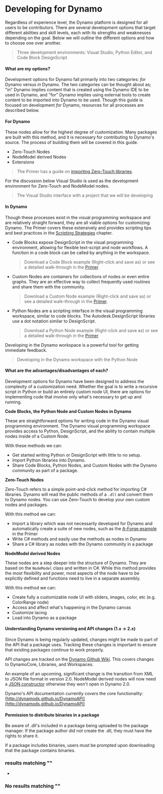 # Developing for Dynamo

Regardless of experience level, the Dynamo platform is designed for all users to be contributors. There are several development options that target different abilities and skill levels, each with its strengths and weaknesses depending on the goal. Below we will outline the different options and how to choose one over another.

> Three development environments: Visual Studio, Python Editor, and Code Block DesignScript

#### What are my options? <a href="#what-are-my-options" id="what-are-my-options"></a>

Development options for Dynamo fall primarily into two categories: _for_ Dynamo versus _in_ Dynamo. The two categories can be thought about as; "in" Dynamo implies content that is created using the Dynamo IDE to be used in Dynamo, and "for" Dynamo implies using external tools to create content to be imported into Dynamo to be used. Though this guide is focused on development _for_ Dynamo, resources for all processes are described below.

#### For Dynamo <a href="#for-dynamo" id="for-dynamo"></a>

These nodes allow for the highest degree of customization. Many packages are built with this method, and it is necessary for contributing to Dynamo's source. The process of building them will be covered in this guide.

* Zero-Touch Nodes
* NodeModel derived Nodes
* Extensions

> The Primer has a guide on [importing Zero-Touch libraries](http://dynamoprimer.com/en/10\_Packages/10-5\_Zero-Touch.html).

For the discussion below Visual Studio is used as the development environment for Zero-Touch and NodeModel nodes.

> The Visual Studio interface with a project that we will be developing

#### In Dynamo <a href="#in-dynamo" id="in-dynamo"></a>

Though these processes exist in the visual programming workspace and are relatively straight forward, they are all viable options for customizing Dynamo. The Primer covers these extensively and provides scripting tips and best practices in the [Scripting Strategies](http://dynamoprimer.com/en/12\_Best-Practice/12-1\_Scripting-Strategies.html) chapter.

*   Code Blocks expose DesignScript in the visual programming environment, allowing for flexible text-script and node workflows. A function in a code block can be called by anything in the workspace.

    > Download a Code Block example (Right-click and save as) or see a detailed walk-through in the [Primer](https://primer.dynamobim.org/07\_Code-Block/7-1\_what-is-a-code-block.html).
*   Custom Nodes are containers for collections of nodes or even entire graphs. They are an effective way to collect frequently used routines and share them with the community.

    > Download a Custom Node example (Right-click and save as) or see a detailed walk-through in the [Primer](https://primer.dynamobim.org/10\_Custom-Nodes/10-1\_Introduction.html).
*   Python Nodes are a scripting interface in the visual programming workspace, similar to code blocks. The Autodesk.DesignScript libraries use a dot notation similar to DesignScript.

    > Download a Python Node example (Right-click and save as) or see a detailed walk-through in the [Primer](https://primer.dynamobim.org/10\_Custom-Nodes/10-4\_Python.html)

Developing in the Dynamo workspace is a powerful tool for getting immediate feedback.

> Developing in the Dynamo workspace with the Python Node

#### What are the advantages/disadvantages of each? <a href="#what-are-the-advantagesdisadvantages-of-each" id="what-are-the-advantagesdisadvantages-of-each"></a>

Development options for Dynamo have been designed to address the complexity of a customization need. Whether the goal is to write a recursive script in Python or build an entirely custom node UI, there are options for implementing code that involve only what's necessary to get up and running.

**Code Blocks, the Python Node and Custom Nodes in Dynamo**

These are straightforward options for writing code in the Dynamo visual programming environment. The Dynamo visual programming workspace provides access to Python, DesignScript, and the ability to contain multiple nodes inside of a Custom Node.

With these methods we can:

* Get started writing Python or DesignScript with little to no setup.
* Import Python libraries into Dynamo.
* Share Code Blocks, Python Nodes, and Custom Nodes with the Dynamo community as part of a package.

**Zero-Touch Nodes**

Zero-Touch refers to a simple point-and-click method for importing C# libraries. Dynamo will read the public methods of a `.dll` and convert them to Dynamo nodes. You can use Zero-Touch to develop your own custom nodes and packages.

With this method we can:

* Import a library which was not necessarily developed for Dynamo and automatically create a suite of new nodes, such as the [A-Forge example](http://dynamoprimer.com/en/10\_Packages/10-5\_Zero-Touch.html) in the Primer
* Write C# methods and easily use the methods as nodes in Dynamo
* Share a C# library as nodes with the Dynamo community in a package

**NodeModel derived Nodes**

These nodes are a step deeper into the structure of Dynamo. They are based on the `NodeModel` class and written in C#. While this method provides the most flexibility and power, most aspects of the node have to be explicitly defined and functions need to live in a separate assembly.

With this method we can:

* Create fully a customizable node UI with sliders, images, color, etc (e.g. ColorRange node)
* Access and affect what's happening in the Dynamo canvas
* Customize lacing
* Load into Dynamo as a package

#### Understanding Dynamo versioning and API changes (1.x → 2.x) <a href="#understanding-dynamo-versioning-and-api-changes-1x-2x" id="understanding-dynamo-versioning-and-api-changes-1x-2x"></a>

Since Dynamo is being regularly updated, changes might be made to part of the API that a package uses. Tracking these changes is important to ensure that existing packages continue to work properly.

API changes are tracked on the [Dynamo Github Wiki](https://github.com/DynamoDS/Dynamo/wiki/API-Changes). This covers changes to DynamoCore, Libraries, and Workspaces.

An example of an upcoming, significant change is the transition from XML to JSON file format in version 2.0. NodeModel derived nodes will now need a [JSON constructor](https://github.com/DynamoDS/Dynamo/wiki/Write-a-Json-Constructor-for-a-NodeModel-Node) otherwise they won't open in Dynamo 2.0.

Dynamo's API documentation currently covers the core functionality: [http://dynamods.github.io/DynamoAPI](http://dynamods.github.io/DynamoAPI)

#### Permission to distribute binaries in a package <a href="#permission-to-distribute-binaries-in-a-package" id="permission-to-distribute-binaries-in-a-package"></a>

Be aware of .dll's included in a package being uploaded to the package manager. If the package author did not create the .dll, they must have the rights to share it.

If a package includes binaries, users must be prompted upon downloading that the package contains binaries.

### results matching ""

*

### No results matching ""

